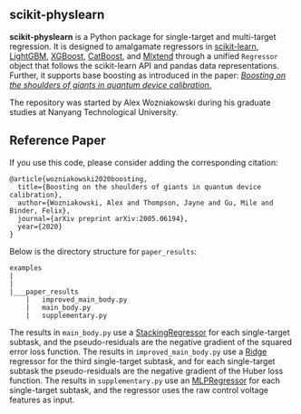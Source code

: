 scikit-physlearn
----------------

**scikit-physlearn** is a Python package for single-target and multi-target regression. 
It is designed to amalgamate regressors in
[scikit-learn](https://scikit-learn.org/),
[LightGBM](https://lightgbm.readthedocs.io/en/latest/index.html),
[XGBoost](https://xgboost.readthedocs.io/en/latest/),
[CatBoost](https://catboost.ai/),
and [Mlxtend](http://rasbt.github.io/mlxtend/)
through a unified ```Regressor``` object that follows the scikit-learn API and pandas data representations.
Further, it supports base boosting as introduced in the paper:
[*Boosting on the shoulders of giants in quantum device calibration*.](https://arxiv.org/abs/2005.06194)

The repository was started by Alex Wozniakowski during his graduate studies at Nanyang Technological University.

Reference Paper
----------------
If you use this code, please consider adding the corresponding citation:
```
@article{wozniakowski2020boosting,
  title={Boosting on the shoulders of giants in quantum device calibration},
  author={Wozniakowski, Alex and Thompson, Jayne and Gu, Mile and Binder, Felix},
  journal={arXiv preprint arXiv:2005.06194},
  year={2020}
}

```

Below is the directory structure for ```paper_results```:
```
examples
|
|
|___paper_results
    |   improved_main_body.py
    |   main_body.py
    |   supplementary.py
```

The results in ```main_body.py``` use a
[StackingRegressor](https://scikit-learn.org/stable/modules/generated/sklearn.ensemble.StackingRegressor.html)
for each single-target subtask, and the pseudo-residuals are the negative gradient of the squared error loss function.
The results in ```improved_main_body.py``` use a
[Ridge](https://scikit-learn.org/stable/modules/generated/sklearn.linear_model.Ridge.html) regressor for the third single-target subtask,
and for each single-target subtask the pseudo-residuals are the negative gradient of the Huber loss function.
The results in ```supplementary.py``` use an
[MLPRegressor](https://scikit-learn.org/stable/modules/generated/sklearn.neural_network.MLPRegressor.html)
for each single-target subtask, and the regressor uses the raw control voltage features as input.
